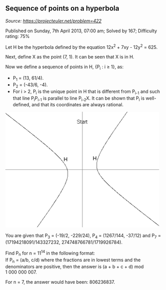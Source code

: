 Sequence of points on a hyperbola
---------------------------------

*Source: https://projecteuler.net/problem=422*

Published on Sunday, 7th April 2013, 07:00 am; Solved by 167; Difficulty
rating: 75%

Let H be the hyperbola defined by the equation 12x<sup>2</sup> + 7xy - 12y<sup>2</sup> =
625.

Next, define X as the point (7, 1). It can be seen that X is in H.

Now we define a sequence of points in H, {P<sub>i</sub> : i ≥ 1}, as:

-   P<sub>1</sub> = (13, 61/4).
-   P<sub>2</sub> = (-43/6, -4).
-   For i \> 2, P<sub>i</sub> is the unique point in H that is different from
    P<sub>i-1</sub> and such that line P<sub>i</sub>P<sub>i-1</sub> is parallel to line P<sub>i-2</sub>X. It
    can be shown that P<sub>i</sub> is well-defined, and that its coordinates are
    always rational.

![p422\_hyperbola.gif](img/p422_hyperbola.gif)

You are given that P<sub>3</sub> = (-19/2, -229/24), P<sub>4</sub> = (1267/144, -37/12)
and P<sub>7</sub> = (17194218091/143327232, 274748766781/1719926784).

Find P<sub>n</sub> for n = 11<sup>14</sup> in the following format:\
If P<sub>n</sub> = (a/b, c/d) where the fractions are in lowest terms and the
denominators are positive, then the answer is (a + b + c + d) mod
1 000 000 007.

For n = 7, the answer would have been: 806236837.
